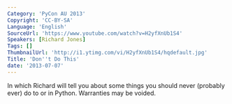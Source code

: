 ```yaml
---
Category: 'PyCon AU 2013'
Copyright: 'CC-BY-SA'
Language: 'English'
SourceUrl: 'https://www.youtube.com/watch?v=H2yfXnUb1S4'
Speakers: [Richard Jones]
Tags: []
ThumbnailUrl: 'http://i1.ytimg.com/vi/H2yfXnUb1S4/hqdefault.jpg'
Title: 'Don''t Do This'
date: '2013-07-07'
---
```

In which Richard will tell you about some things you should never (probably ever) do to or in Python. Warranties may be voided.